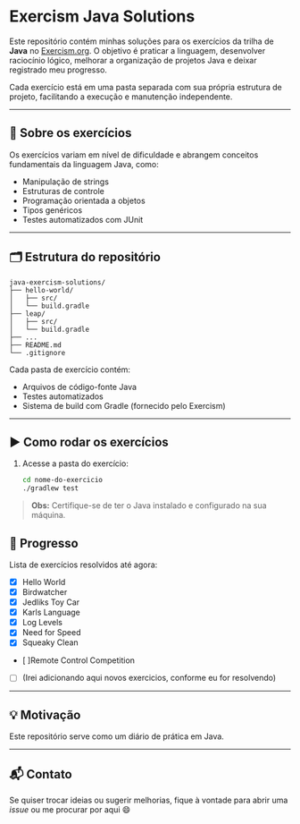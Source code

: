 # Exercism Java Solutions

Este repositório contém minhas soluções para os exercícios da trilha de **Java** no [Exercism.org](https://exercism.org/tracks/java). O objetivo é praticar a linguagem, desenvolver raciocínio lógico, melhorar a organização de projetos Java e deixar registrado meu progresso.

Cada exercício está em uma pasta separada com sua própria estrutura de projeto, facilitando a execução e manutenção independente.

---

## 🧠 Sobre os exercícios

Os exercícios variam em nível de dificuldade e abrangem conceitos fundamentais da linguagem Java, como:

- Manipulação de strings
- Estruturas de controle
- Programação orientada a objetos
- Tipos genéricos
- Testes automatizados com JUnit

---

## 🗂 Estrutura do repositório

```
java-exercism-solutions/
├── hello-world/
│   ├── src/
│   └── build.gradle
├── leap/
│   ├── src/
│   └── build.gradle
├── ...
├── README.md
└── .gitignore
```

Cada pasta de exercício contém:
- Arquivos de código-fonte Java
- Testes automatizados
- Sistema de build com Gradle (fornecido pelo Exercism)

---

## ▶️ Como rodar os exercícios

1. Acesse a pasta do exercício:
   ```bash
   cd nome-do-exercicio
   ./gradlew test

> **Obs:** Certifique-se de ter o Java instalado e configurado na sua máquina.

## 📌 Progresso

Lista de exercícios resolvidos até agora:

- [x] Hello World
- [x] Birdwatcher
- [x] Jedliks Toy Car
- [x] Karls Language
- [x] Log Levels
- [x] Need for Speed
- [x] Squeaky Clean
- [ ]Remote Control Competition
- [ ] (Irei adicionando aqui  novos exercicios, conforme eu for resolvendo)

---

## 💡 Motivação

Este repositório serve como um diário de prática em Java. 

---

## 📬 Contato

Se quiser trocar ideias ou sugerir melhorias, fique à vontade para abrir uma *issue* ou me procurar por aqui 😄


